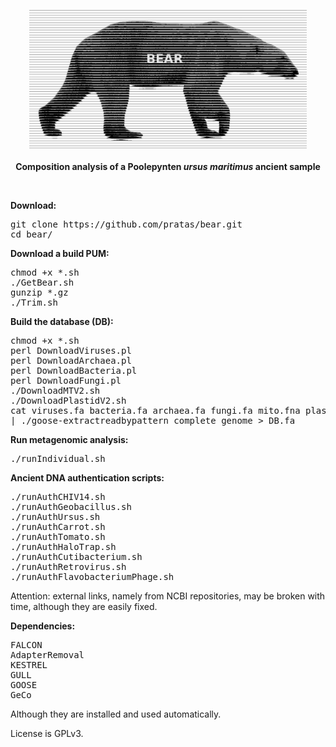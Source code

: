 <p align="center"><img src="imgs/bear.png"
alt="BEAR with FALCON" height="222" border="0" /><br><br>
<b>Composition analysis of a Poolepynten <i>ursus maritimus</i> ancient sample</b></p>
<br>

<b>Download:</b>
<pre>
git clone https://github.com/pratas/bear.git
cd bear/
</pre>
<b>Download a build PUM:</b>
<pre>
chmod +x *.sh
./GetBear.sh
gunzip *.gz
./Trim.sh
</pre>

<b>Build the database (DB):</b>
<pre>
chmod +x *.sh
perl DownloadViruses.pl
perl DownloadArchaea.pl
perl DownloadBacteria.pl
perl DownloadFungi.pl
./DownloadMTV2.sh
./DownloadPlastidV2.sh
cat viruses.fa bacteria.fa archaea.fa fungi.fa mito.fna plast.fna | tr ' ' '_' \
| ./goose-extractreadbypattern complete_genome > DB.fa
</pre>

<b>Run metagenomic analysis:</b>
<pre>
./runIndividual.sh
</pre>


<b>Ancient DNA authentication scripts:</b>
<pre>
./runAuthCHIV14.sh               
./runAuthGeobacillus.sh  
./runAuthUrsus.sh
./runAuthCarrot.sh               
./runAuthTomato.sh
./runAuthHaloTrap.sh     
./runAuthCutibacterium.sh        
./runAuthRetrovirus.sh
./runAuthFlavobacteriumPhage.sh  
</pre>

Attention: external links, namely from NCBI repositories, may be broken with time, although they are easily fixed.

<b>Dependencies:</b>
<pre>
FALCON
AdapterRemoval
KESTREL
GULL
GOOSE
GeCo
</pre>
Although they are installed and used automatically.

License is GPLv3.
